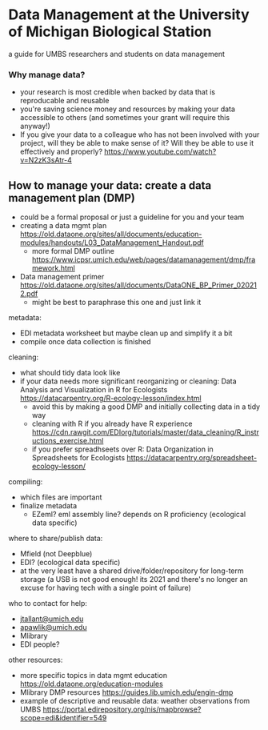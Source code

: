 # Data Management at the University of Michigan Biological Station
a guide for UMBS researchers and students on data management

### Why manage data? 
- your research is most credible when backed by data that is reproducable and reusable
- you're saving science money and resources by making your data accessible to others (and sometimes your grant will require this anyway!)
- If you give your data to a colleague who has not been involved with your project, will they be able to make sense of it? Will they be able to use it effectively and properly? 
https://www.youtube.com/watch?v=N2zK3sAtr-4

## How to manage your data: create a data management plan (DMP)
- could be a formal proposal or just a guideline for you and your team
- creating a data mgmt plan https://old.dataone.org/sites/all/documents/education-modules/handouts/L03_DataManagement_Handout.pdf
  - more formal DMP outline https://www.icpsr.umich.edu/web/pages/datamanagement/dmp/framework.html
- Data management primer https://old.dataone.org/sites/all/documents/DataONE_BP_Primer_020212.pdf
  - might be best to paraphrase this one and just link it

metadata:
- EDI metadata worksheet but maybe clean up and simplify it a bit
- compile once data collection is finished

cleaning:
- what should tidy data look like
- if your data needs more significant reorganizing or cleaning: Data Analysis and Visualization in R for Ecologists https://datacarpentry.org/R-ecology-lesson/index.html
  * avoid this by making a good DMP and initially collecting data in a tidy way
  - cleaning with R if you already have R experience https://cdn.rawgit.com/EDIorg/tutorials/master/data_cleaning/R_instructions_exercise.html
  - if you prefer spreadhseets over R: Data Organization in Spreadsheets for Ecologists https://datacarpentry.org/spreadsheet-ecology-lesson/

compiling:
- which files are important
- finalize metadata 
  - EZeml? eml assembly line? depends on R proficiency (ecological data specific)

where to share/publish data:
- Mfield (not Deepblue)
- EDI? (ecological data specific)
- at the very least have a shared drive/folder/repository for long-term storage (a USB is not good enough! its 2021 and there's no longer an excuse for having tech with a single point of failure)

who to contact for help:
- jtallant@umich.edu
- apawlik@umich.edu
- Mlibrary 
- EDI people?

other resources:
- more specific topics in data mgmt education https://old.dataone.org/education-modules
- Mlibrary DMP resources https://guides.lib.umich.edu/engin-dmp
- example of descriptive and reusable data: weather observations from UMBS https://portal.edirepository.org/nis/mapbrowse?scope=edi&identifier=549
